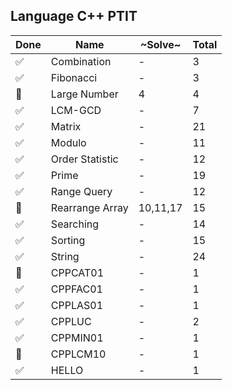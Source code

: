 ## Language C++ PTIT

| Done | Name          | ~Solve~ | Total |
|----|-----------------|---------|-------|
| ✅ | Combination     | - | 3 |
| ✅ | Fibonacci       | - | 3 |
| 🔳 | Large Number    | 4 | 4 |
| ✅ | LCM-GCD         | - | 7 |
| ✅ | Matrix          | - | 21 |
| ✅ | Modulo          | - | 11 |
| ✅ | Order Statistic | - | 12 |
| ✅ | Prime           | - | 19 |
| ✅ | Range Query     | - | 12 |
| 🔳 | Rearrange Array | 10,11,17 | 15 |
| ✅ | Searching       | - | 14 |
| ✅ | Sorting         | - | 15 |
| ✅ | String          | - | 24 |
| 🔳 | CPPCAT01        | - | 1 |
| ✅ | CPPFAC01        | - | 1 |
| ✅ | CPPLAS01        | - | 1 |
| ✅ | CPPLUC          | - | 2 |
| ✅ | CPPMIN01        | - | 1 |
| 🔳 | CPPLCM10        | - | 1 |
| ✅ | HELLO           | - | 1 |
